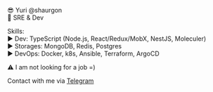 :sunglasses: Yuri @shaurgon  
:construction_worker: SRE & Dev  

Skills:  
:arrow_forward: Dev: TypeScript (Node.js, React/Redux/MobX, NestJS, Moleculer)  
:arrow_forward: Storages: MongoDB, Redis, Postgres  
:arrow_forward: DevOps: Docker, k8s, Ansible, Terraform, ArgoCD  

:warning: I am not looking for a job =)

Contact with me via [Telegram](https://t.me/shaurgon)
